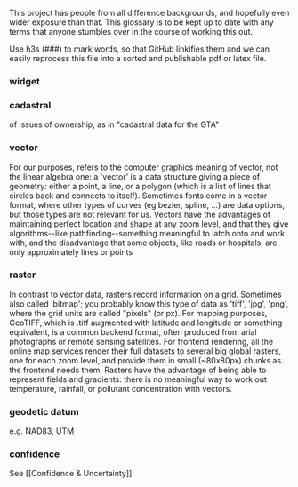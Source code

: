 This project has people from all difference backgrounds, and hopefully even wider exposure than that. This glossary is to be kept up to date with any terms that anyone stumbles over in the course of working this out.

Use h3s (###) to mark words, so that GitHub linkifies them and we can easily reprocess this file into a sorted and publishable pdf or latex file.

### widget


### cadastral
 of issues of ownership, as in "cadastral data for the GTA"
 
### vector
  For our purposes, refers to the computer graphics meaning of vector, not the linear algebra one: a 'vector' is a data structure giving a piece of geometry: either a point, a line, or a polygon (which is a list of lines that circles back and connects to itself). Sometimes fonts come in a vector format, where other types of curves (eg bezier, spline, ...) are data options, but those types are not relevant for us. Vectors have the advantages of maintaining perfect location and shape at any zoom level, and that they give algorithms--like pathfinding--something meaningful to latch onto and work with, and the disadvantage that some objects, like roads or hospitals, are only approximately lines or points

### raster
  In contrast to vector data, rasters record information on a grid. Sometimes also called 'bitmap'; you probably know this type of data as 'tiff', 'jpg', 'png', where the grid units are called "pixels" (or px). For mapping purposes, GeoTIFF, which is .tiff augmented with latitude and longitude or something equivalent, is a common backend format, often produced from arial photographs or remote sensing satellites. For frontend rendering, all the online map services render their full datasets to several big global rasters, one for each zoom level, and provide them in small (~80x80px) chunks as the frontend needs them. Rasters have the advantage of being able to represent fields and gradients: there is no meaningful way to work out temperature, rainfall, or pollutant concentration with vectors.

### geodetic datum
 e.g. NAD83, UTM

### confidence
 See [[Confidence & Uncertainty]]